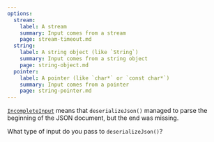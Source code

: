 ```yaml
---
options:
  stream:
    label: A stream
    summary: Input comes from a stream
    page: stream-timeout.md
  string:
    label: A string object (like `String`)
    summary: Input comes from a string object
    page: string-object.md
  pointer:
    label: A pointer (like `char*` or `const char*`)
    summary: Input comes from a pointer
    page: string-pointer.md
---
```


[`IncompleteInput`](/v7/api/misc/deserializationerror/#incompleteinput) means that `deserializeJson()` managed to parse the beginning of the JSON document, but the end was missing.

What type of input do you pass to `deserializeJson()`?
